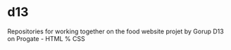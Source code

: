 # d13
Repositories for working together on the food website projet
by Gorup D13 on Progate - HTML % CSS
